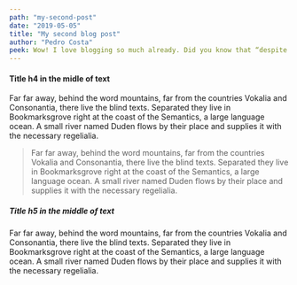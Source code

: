 ```yaml
---
path: "my-second-post"
date: "2019-05-05"
title: "My second blog post"
author: "Pedro Costa"
peek: Wow! I love blogging so much already. Did you know that “despite its name, salted duck eggs can also be made from chicken eggs, though the…
---
```


#### Title h4 in the midle of text

Far far away, behind the word mountains, far from the countries Vokalia and Consonantia, there live the blind texts. Separated they live in Bookmarksgrove right at the coast of the Semantics, a large language ocean. A small river named Duden flows by their place and supplies it with the necessary regelialia.

> Far far away, behind the word mountains, far from the countries Vokalia and Consonantia, there live the blind texts. Separated they live in Bookmarksgrove
> right at the coast of the Semantics, a large language ocean. A small river named Duden flows by their place and supplies it with the necessary regelialia.

##### Title h5 in the middle of text

Far far away, behind the word mountains, far from the countries Vokalia and Consonantia, there live the blind texts. Separated they live in Bookmarksgrove right at the coast of the Semantics, a large language ocean. A small river named Duden flows by their place and supplies it with the necessary regelialia.

